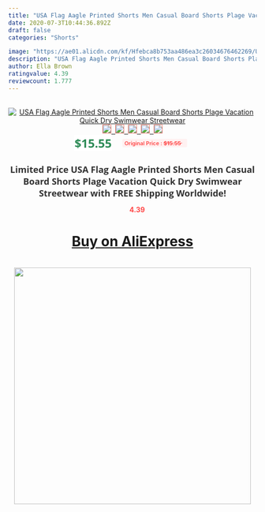 ```yaml
---
title: "USA Flag Aagle Printed Shorts Men Casual Board Shorts Plage Vacation Quick Dry Swimwear Streetwear"
date: 2020-07-3T10:44:36.892Z
draft: false
categories: "Shorts"

image: "https://ae01.alicdn.com/kf/Hfebca8b753aa486ea3c26034676462269/USA-Flag-Aagle-Printed-Shorts-Men-Casual-Board-Shorts-Plage-Vacation-Quick-Dry-Swimwear-Streetwear.jpg"
description: "USA Flag Aagle Printed Shorts Men Casual Board Shorts Plage Vacation Quick Dry Swimwear Streetwear"
author: Ella Brown
ratingvalue: 4.39
reviewcount: 1.777
---
```

<br>
<div style="text-align: center;">
<a href="https://s.click.aliexpress.com/e/_9hHXjr" target="_blank" rel="nofollow noopener noreferrer"><img alt="USA Flag Aagle Printed Shorts Men Casual Board Shorts Plage Vacation Quick Dry Swimwear Streetwear" class="magnifier-image" src="https://ae01.alicdn.com/kf/Hfebca8b753aa486ea3c26034676462269/USA-Flag-Aagle-Printed-Shorts-Men-Casual-Board-Shorts-Plage-Vacation-Quick-Dry-Swimwear-Streetwear.jpg_640x640.jpg">
<br>
<img style="border:1px solid salmon" src="https://ae01.alicdn.com/kf/Hfebca8b753aa486ea3c26034676462269/USA-Flag-Aagle-Printed-Shorts-Men-Casual-Board-Shorts-Plage-Vacation-Quick-Dry-Swimwear-Streetwear.jpg_120x120.jpg">&nbsp;&nbsp;<img style="border:1px solid salmon" src="https://ae01.alicdn.com/kf/H322a89cb63894415a67bbfe338cee4afD/USA-Flag-Aagle-Printed-Shorts-Men-Casual-Board-Shorts-Plage-Vacation-Quick-Dry-Swimwear-Streetwear.jpg_120x120.jpg">&nbsp;&nbsp;<img style="border:1px solid salmon" src="https://ae01.alicdn.com/kf/H17243c0319454946aea5788b2e519300z/USA-Flag-Aagle-Printed-Shorts-Men-Casual-Board-Shorts-Plage-Vacation-Quick-Dry-Swimwear-Streetwear.jpg_120x120.jpg">&nbsp;&nbsp;<img style="border:1px solid salmon" src="https://ae01.alicdn.com/kf/Ha71e6d8babda4c5c996012c4ad3b892du/USA-Flag-Aagle-Printed-Shorts-Men-Casual-Board-Shorts-Plage-Vacation-Quick-Dry-Swimwear-Streetwear.jpg_120x120.jpg">&nbsp;&nbsp;<img style="border:1px solid salmon" src="https://ae01.alicdn.com/kf/Ha9cca97aa57c4dd2aa0226a8911f5d5ab/USA-Flag-Aagle-Printed-Shorts-Men-Casual-Board-Shorts-Plage-Vacation-Quick-Dry-Swimwear-Streetwear.jpg_120x120.jpg"></a></div><br0>
<div style="text-align: center;"><span style="background-color: white; border: 0px; box-sizing: border-box; color: seagreen; display: inline-block; font-family: &quot;open sans&quot; , &quot;arial&quot; , &quot;helvetica&quot; , sans-serif , &quot;heiti&quot;; font-size: 24px; font-stretch: inherit; font-weight: 700; line-height: inherit; margin: 0px 10px 0px 0px; padding: 0px; vertical-align: middle;">$15.55 </span>
<span style="background: rgb(255 , 241 , 241); border-radius: 3px; border: 0px; box-sizing: border-box; color: #ff4747; display: inline-block; font-family: inherit; font-size: 12px; font-stretch: inherit; font-style: inherit; font-variant: inherit; font-weight: 600; line-height: inherit; margin: 0px; padding: 2px 5px; transform: scale(0.9); vertical-align: middle;">Original Price : <b style="text-decoration: line-through;">$15.55 </b> &nbsp;&nbsp;</span></div>
<h1 style="color: #333333; display: inline-block; font-family: &quot;open sans&quot; , &quot;arial&quot; , &quot;helvetica&quot; , sans-serif , &quot;heiti&quot;; font-size: 18px; font-stretch: inherit; font-weight: 700; text-align: center;">Limited Price USA Flag Aagle Printed Shorts Men Casual Board Shorts Plage Vacation Quick Dry Swimwear Streetwear with FREE Shipping Worldwide!</h1>
<div style="color: #ff4747; text-align: center;">
<img src="https://4.bp.blogspot.com/-M0ZcTcb-5uY/XleCXlxnR4I/AAAAAAAAAEc/OrjgMkXV1oMQFaCRZj5HQwOCBcu3w1FegCPcBGAYYCw/s1600/star.png" style="height: 15px;">&nbsp;<b>4.39</b></div>
<div class="button_cont" align="center"><a class="buynow_a" href="https://s.click.aliexpress.com/e/_9hHXjr" target="_blank" rel="nofollow noopener noreferrer"><H1>Buy on AliExpress</H1></a></div><br>
<div class="separator" style="clear: both; text-align: center;">
<img src="https://lh3.googleusercontent.com/-pTy5HemUv9M/XlePHvY0dAI/AAAAAAAAAE4/0nX5iRUoIWY8eMW9Dpxeirr157OZliDIgCLcBGAsYHQ/s1600/badge.gif" width="480">
</div>
